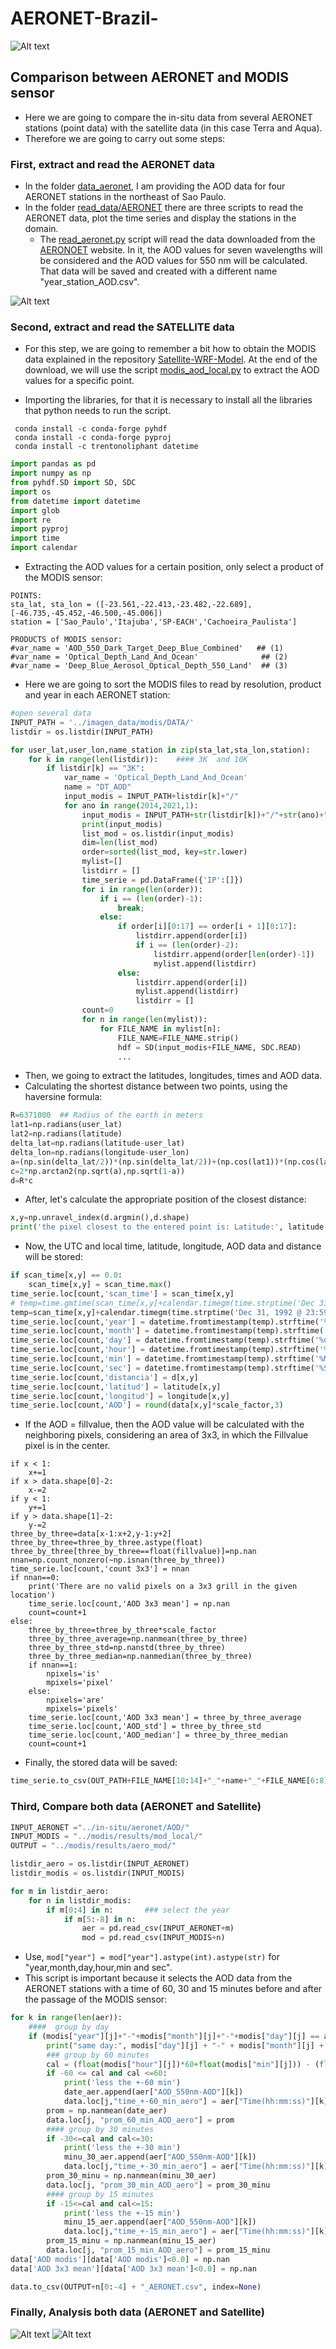 # AERONET-Brazil-

![Alt text](https://github.com/rnoeliab/AERONET-Brazil-/blob/main/figures/area_study.png)

## Comparison between AERONET and MODIS sensor

* Here we are going to compare the in-situ data from several AERONET stations (point data) with the satellite data (in this case Terra and Aqua). 
* Therefore we are going to carry out some steps: 
### First, extract and read the AERONET data 
* In the folder [data_aeronet](https://github.com/rnoeliab/AERONET-Brazil-/tree/main/data_aeronet), I am providing the AOD data for four AERONET stations in the northeast of Sao Paulo.
* In the folder [read_data/AERONET](https://github.com/rnoeliab/AERONET-Brazil-/tree/main/read_data/AERONET) there are three scripts to read the AERONET data, plot the time series and display the stations in the domain. 
    - The [read_aeronet.py](https://github.com/rnoeliab/AERONET-Brazil-/blob/main/read_data/AERONET/read_aeronet.py) script will read the data downloaded from the [AERONOET](https://aeronet.gsfc.nasa.gov/cgi-bin/draw_map_display_aod_v3) website. In it, the AOD values for seven wavelengths will be considered and the AOD values for 550 nm will be calculated. That data will be saved and created with a different name "year_station_AOD.csv". 

![Alt text](https://github.com/rnoeliab/AERONET-Brazil-/blob/main/figures/stations.jpg)

### Second, extract and read the SATELLITE data 
* For this step, we are going to remember a bit how to obtain the MODIS data explained in the repository [Satellite-WRF-Model](https://github.com/rnoeliab/Satellite-WRF-Model). At the end of the download, we will use the script [modis_aod_local.py](https://github.com/rnoeliab/AERONET-Brazil-/blob/main/read_data/MODIS_MAIAC_AERONET/modis_aod_local.py) to extract the AOD values for a specific point.

* Importing the libraries, for that it is necessary to install all the libraries that python needs to run the script. 
```
 conda install -c conda-forge pyhdf 
 conda install -c conda-forge pyproj 
 conda install -c trentonoliphant datetime 
 ```
 ```python
import pandas as pd
import numpy as np
from pyhdf.SD import SD, SDC
import os
from datetime import datetime
import glob
import re
import pyproj
import time
import calendar
```
 
* Extracting the AOD values for a certain position, only select a product of the MODIS sensor:
```
POINTS:
sta_lat, sta_lon = ([-23.561,-22.413,-23.482,-22.689],[-46.735,-45.452,-46.500,-45.006])
station = ['Sao_Paulo','Itajuba','SP-EACH','Cachoeira_Paulista']

PRODUCTS of MODIS sensor:
#var_name = 'AOD_550_Dark_Target_Deep_Blue_Combined'   ## (1)
#var_name = 'Optical_Depth_Land_And_Ocean'              ## (2)   
#var_name = 'Deep_Blue_Aerosol_Optical_Depth_550_Land'  ## (3)
```
* Here we are going to sort the MODIS files to read by resolution, product and year in each AERONET station:
``` python
#open several data
INPUT_PATH = '../imagen_data/modis/DATA/'
listdir = os.listdir(INPUT_PATH)

for user_lat,user_lon,name_station in zip(sta_lat,sta_lon,station):
    for k in range(len(listdir)):    #### 3K  and 10K
        if listdir[k] == "3K":
            var_name = 'Optical_Depth_Land_And_Ocean'
            name = "DT_AOD"
            input_modis = INPUT_PATH+listdir[k]+"/"
            for ano in range(2014,2021,1):
                input_modis = INPUT_PATH+str(listdir[k])+"/"+str(ano)+"/"
                print(input_modis)
                list_mod = os.listdir(input_modis) 
                dim=len(list_mod)
                order=sorted(list_mod, key=str.lower)
                mylist=[]
                listdirr = []
                time_serie = pd.DataFrame({'IP':[]})
                for i in range(len(order)):
                    if i == (len(order)-1):
                        break;      
                    else:
                        if order[i][0:17] == order[i + 1][0:17]:
                            listdirr.append(order[i])          
                            if i == (len(order)-2):
                                listdirr.append(order[len(order)-1])
                                mylist.append(listdirr)               
                        else:
                            listdirr.append(order[i])
                            mylist.append(listdirr)
                            listdirr = []
                count=0
                for n in range(len(mylist)):
                    for FILE_NAME in mylist[n]:
                        FILE_NAME=FILE_NAME.strip()                                       
                        hdf = SD(input_modis+FILE_NAME, SDC.READ)
                        ...
```
* Then, we going to extract the latitudes, longitudes, times and AOD data.
* Calculating the shortest distance between two points, using the haversine formula:

```python
R=6371000  ## Radius of the earth in meters 
lat1=np.radians(user_lat)
lat2=np.radians(latitude)
delta_lat=np.radians(latitude-user_lat)
delta_lon=np.radians(longitude-user_lon)
a=(np.sin(delta_lat/2))*(np.sin(delta_lat/2))+(np.cos(lat1))*(np.cos(lat2))*(np.sin(delta_lon/2))*(np.sin(delta_lon/2))
c=2*np.arctan2(np.sqrt(a),np.sqrt(1-a))
d=R*c 
```
* After, let's calculate the appropriate position of the closest distance:
```python
x,y=np.unravel_index(d.argmin(),d.shape) 
print('the pixel closest to the entered point is: Latitude:', latitude[x,y], 'longitude:', longitude[x,y])
```
* Now, the UTC and local time, latitude, longitude, AOD data and distance will be stored:
```python
if scan_time[x,y] == 0.0:
    scan_time[x,y] = scan_time.max()
time_serie.loc[count,'scan_time'] = scan_time[x,y]
# temp=time.gmtime(scan_time[x,y]+calendar.timegm(time.strptime('Dec 31, 1992 @ 23:59:59 UTC','%b %d, %Y @ %H:%M:%S UTC')))   ### UTC time
temp=scan_time[x,y]+calendar.timegm(time.strptime('Dec 31, 1992 @ 23:59:59 UTC','%b %d, %Y @ %H:%M:%S UTC'))   ### timestamps utc
time_serie.loc[count,'year'] = datetime.fromtimestamp(temp).strftime('%Y')  ## Local Time
time_serie.loc[count,'month'] = datetime.fromtimestamp(temp).strftime('%m')
time_serie.loc[count,'day'] = datetime.fromtimestamp(temp).strftime('%d')
time_serie.loc[count,'hour'] = datetime.fromtimestamp(temp).strftime('%H')
time_serie.loc[count,'min'] = datetime.fromtimestamp(temp).strftime('%M')
time_serie.loc[count,'sec'] = datetime.fromtimestamp(temp).strftime('%S')
time_serie.loc[count,'distancia'] = d[x,y]
time_serie.loc[count,'latitud'] = latitude[x,y]
time_serie.loc[count,'longitud'] = longitude[x,y]                
time_serie.loc[count,'AOD'] = round(data[x,y]*scale_factor,3)
```
* If the AOD = fillvalue, then the AOD value will be calculated with the neighboring pixels, considering an area of 3x3, in which the Fillvalue pixel is in the center. 
```ptyhon
if x < 1:
    x+=1
if x > data.shape[0]-2:
    x-=2
if y < 1:
    y+=1
if y > data.shape[1]-2:
    y-=2
three_by_three=data[x-1:x+2,y-1:y+2]
three_by_three=three_by_three.astype(float)
three_by_three[three_by_three==float(fillvalue)]=np.nan
nnan=np.count_nonzero(~np.isnan(three_by_three))
time_serie.loc[count,'count 3x3'] = nnan
if nnan==0:
    print('There are no valid pixels on a 3x3 grill in the given location')
    time_serie.loc[count,'AOD 3x3 mean'] = np.nan
    count=count+1
else:
    three_by_three=three_by_three*scale_factor
    three_by_three_average=np.nanmean(three_by_three)
    three_by_three_std=np.nanstd(three_by_three)
    three_by_three_median=np.nanmedian(three_by_three)
    if nnan==1:
        npixels='is'
        mpixels='pixel'
    else:
        npixels='are'
        mpixels='pixels'
    time_serie.loc[count,'AOD 3x3 mean'] = three_by_three_average
    time_serie.loc[count,'AOD_std'] = three_by_three_std
    time_serie.loc[count,'AOD_median'] = three_by_three_median
    count=count+1
```
* Finally, the stored data will be saved:
```python
time_serie.to_csv(OUT_PATH+FILE_NAME[10:14]+"_"+name+"_"+FILE_NAME[6:8]+"_MODIS_"+str(name_station)+".csv", index=False)
```

### Third, Compare both data (AERONET and Satellite)
```python
INPUT_AERONET ="../in-situ/aeronet/AOD/"
INPUT_MODIS = "../modis/results/mod_local/"
OUTPUT = "../modis/results/aero_mod/"

listdir_aero = os.listdir(INPUT_AERONET)
listdir_modis = os.listdir(INPUT_MODIS)

for m in listdir_aero:
    for n in listdir_modis:  
        if m[0:4] in n:       ### select the year  
            if m[5:-8] in n:
                aer = pd.read_csv(INPUT_AERONET+m)
                mod = pd.read_csv(INPUT_MODIS+n)
```
* Use,  `mod["year"] = mod["year"].astype(int).astype(str)` for "year,month,day,hour,min and sec".
* This script is important because it selects the AOD data from the AERONET stations with a time of 60, 30 and 15 minutes before and after the passage of the MODIS sensor: 
```python
for k in range(len(aer)):
    ####  group by day
    if (modis["year"][j]+"-"+modis["month"][j]+"-"+modis["day"][j] == aer["Date(dd:mm:yyyy)"][k][6:10]+"-"+aer["Date(dd:mm:yyyy)"][k][3:5]+"-"+aer["Date(dd:mm:yyyy)"][k][0:2]):                                               
        print("same day:", modis["day"][j] + "-" + modis["month"][j] + "-" + modis["year"][j])
        ### group by 60 minutes
        cal = (float(modis["hour"][j])*60+float(modis["min"][j])) - (float(aer["Time(hh:mm:ss)"][k][0:2])*60+float(aer["Time(hh:mm:ss)"][k][3:5]))
        if -60 <= cal and cal <=60:
            print('less the +-60 min')
            date_aer.append(aer["AOD_550nm-AOD"][k])
            data.loc[j,"time_+-60_min_aero"] = aer["Time(hh:mm:ss)"][k]
        prom = np.nanmean(date_aer)
        data.loc[j, "prom_60_min_AOD_aero"] = prom
        #### group by 30 minutes
        if -30<=cal and cal<=30:
            print('less the +-30 min')
            minu_30_aer.append(aer["AOD_550nm-AOD"][k])
            data.loc[j,"time_+-30_min_aero"] = aer["Time(hh:mm:ss)"][k]
        prom_30_minu = np.nanmean(minu_30_aer)
        data.loc[j, "prom_30_min_AOD_aero"] = prom_30_minu
        #### group by 15 minutes
        if -15<=cal and cal<=15:
            print('less the +-15 min')
            minu_15_aer.append(aer["AOD_550nm-AOD"][k])
            data.loc[j,"time_+-15_min_aero"] = aer["Time(hh:mm:ss)"][k]
        prom_15_minu = np.nanmean(minu_15_aer)
        data.loc[j, "prom_15_min_AOD_aero"] = prom_15_minu
data['AOD modis'][data['AOD modis']<0.0] = np.nan
data['AOD 3x3 mean'][data['AOD 3x3 mean']<0.0] = np.nan

data.to_csv(OUTPUT+n[0:-4] + "_AERONET.csv", index=None)           
```           
### Finally, Analysis both data (AERONET and Satellite)

![Alt text](https://github.com/rnoeliab/AERONET-Brazil-/blob/main/figures/Sao_Paulo_3K_DT_AOD_terra.png)
![Alt text](https://github.com/rnoeliab/AERONET-Brazil-/blob/main/figures/Sao_Paulo_3K_DT_AOD_aqua.png)







